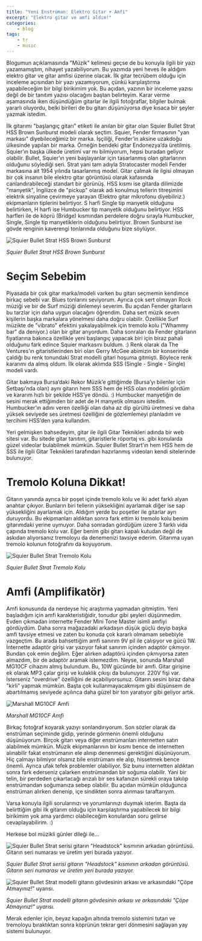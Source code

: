```yaml
---
title: "Yeni Enstrüman: Elektro Gitar + Amfi"
excerpt: "Elektro gitar ve amfi aldım!"
categories:
    - blog
tags:
    - tr
    - music
---
```


Blogumun açıklamasında "Müzik" kelimesi geçse de bu konuyla ilgili bir yazı
yazamamıştım, nihayet yazabiliyorum. Bu yazımda yeni heves ile aldığım elektro
gitar ve gitar amfisi üzerine olacak. İlk gitar tecrübem olduğu için inceleme
açısından bir yazı yazamıyorum, çünkü karşılaştırma yapabileceğim bir bilgi
birikimim yok. Bu açıdan, yazının bir inceleme yazısı değil de bir tanıtım
yazısı olacağını baştan belirteyim. Karar verme aşamasında iken düşündüğüm
gitarlar ile ilgili fotoğraflar, bilgiler bulmak yararlı oluyordu, belki
birileri de bu gitarı düşünüyorsa diye kısaca bir şeyler yazmak istedim.

İlk gitarımı "başlangıç gitarı" etiketi ile anılan bir gitar olan Squier Bullet
Strat HSS Brown Sunburst modeli olarak seçtim. Squier, Fender firmasının "yan
markası" diyebileceğimiz bir marka. İşçiliği, Fender’in aksine uzakdoğu
ülkesinde yapılan bir marka. Örneğin bendeki gitar Endonezya’da üretilmiş.
Squier’ın başka ülkede üretimi var mı bilmiyorum, hepsi buradan geliyor
olabilir. Bullet, Squier’ın yeni başlayanlar için tasarlanmış olan gitarlarının
olduğunu söylediği seri. Strat yani tam adıyla Stratocaster modeli Fender
markasına ait 1954 yılında tasarlanmış model. Gitar çalmak ile ilgisi olmayan
bir çok insanın bile elektro gitar görüntüsü olarak kafasında canlandırabileceği
standart bir görünüş. HSS kısmı ise gitarda dilimizde "manyetik", İngilizce de
"pickup" olarak adı konulmuş tellerin titreşimini elektrik sinyaline çevirmeye
yarayan (Elektro gitar mikrofonu diyebiliriz.) ekipmanların tiplerini
belirtiyor. S harfi Single tip manyetik olduğunu belirtirken, H harfi ise
Humbucker tip manyetik olduğunu belirtiyor. HSS harfleri ile de köprü (Bridge)
kısmından perdelere doğru sırayla Humbucker, Single, Single tip manyetiklerin
olduğunu belirtiyor. Brown Sunburst ise gövde renginin kaverengi tonlarında
olduğunu bize söylüyor.

![Squier Bullet Strat HSS Brown
Sunburst](/assets/images/log/13/2013-08-11-a.jpg)

*Squier Bullet Strat HSS Brown Sunburst*

# Seçim Sebebim

Piyasada bir çok gitar marka/modeli varken bu gitarı seçmemin kendimce birkaç
sebebi var. Blues tonlarını seviyorum. Ayrıca çok sert olmayan Rock müziği ve
bir de Surf müziği dinlemeyi severim. Bu açıdan Fender gitarların bu tarzlar
için daha uygun olacağını öğrendim. Daha sert müzik seven kişilerin başka
markalara yönelmesi daha doğru olabilir. Özellikle Surf müzikte de "vibrato"
efektini yakalayabilmek için tremolo kolu ("Whammy bar" da deniyor.) olan bir
gitar arıyordum. Daha sonraları da Fender gitarların fiyatlarına bakınca
özellikle yeni başlangıç yapacak biri için biraz pahalı olduğunu fark edince
Squier markasını buldum. :) Renk olarak da The Ventures’ın gitaristlerinden biri
olan Gerry McGee abimizin bir konserinde çaldığı bu renk tonundaki Strat modelli
gitari hoşuma gitmişti. Böylece renk kararımı da almış oldum. İlk olarak aklımda
SSS (Single - Single - Single) modeli vardı.

Gitar bakmaya Bursa’daki Rekor Müzik’e gittiğimde (Bursa’yı bilenler için
Setbaşı’nda olan) aynı gitarın hem SSS hem de HSS olan modelini gördüm ve
kararım hızlı bir şekilde HSS’ye döndü. :) Humbucker manyetiğin de sesini merak
ettiğimden bir adet de H manyetik olmasını istedim. Humbucker’ın adını veren
özelliği olan daha az dip gürültü üretmesi ve daha yüksek seviyede ses üretmesi
özelliğini de gözlemlemeyi planladım ve tercihimi HSS’den yana kullandım.

Yeri gelmişken bahsedeyim, gitar ile ilgili Gitar Teknikleri adında bir web
sitesi var. Bu sitede gitar tanıtım, gitaristlerle röportaj vs. gibi konularda
güzel videolar bulabilmek mümkün. Squier Bullet Strart’ın hem HSS hem de SSS ile
ilgili Gitar Teknikleri tarafından hazırlanmış videoları kendi sitelerinde
bulunuyor.

# Tremolo Koluna Dikkat!

Gitarın yanında ayrıca bir poşet içinde tremolo kolu ve iki adet farklı alyan
anahtar çıkıyor. Bunların biri tellerin yüksekliğini ayarlamak diğer ise sap
yüksekliğini ayarlamak için. Aldığım yerde bu poşetler ile gitarlar ayrı
duruyordu. Bu ekipmanları aldıktan sonra fark ettim ki tremolo kolu benim
gitarımdaki yerine uymuyor. Daha sonradan gördüğüm üzere 3 farklı vida çapında
tremolo kolu var. Eğer benim gibi gitarı kapalı kutudan değil de askıdan
alıyorsanız tremoloyu da denemenizi tavsiye ederim. Gitarıma uyan tremolo
kolunun fotoğrafını da koyuyorum.

![Squier Bullet Strat Tremolo Kolu](/assets/images/log/13/2013-08-11-b.jpg)

*Squier Bullet Strat Tremolo Kolu*

# Amfi (Amplifikatör)

Amfi konusunda da nerdeyse hiç araştırma yapmadan gitmiştim. Yeni başladığım
için amfi karakteristiğidir, tonudur gibi şeyleri düşünmedim. Evden çıkmadan
internette Fender Mini Tone Master isimli amfiyi gördüydüm. Daha sonra
mağazadaki arkadaşın düşük güçlü deyip başka amfi tavsiye etmesi ve zaten bu
konuda çok kararlı olmamam sebebiyle vazgeçtim. Bu arada bahsettiğim amfi
sanırım 9V pil ile çalışıyor ve gücü 1W. İnternette adaptör girişi var yazıyor
fakat sanırım içinden adaptör çıkmıyor. Bundan çok emin değilim. Eğer alırken
adaptörü içinden çıkmıyorsa zaten almazdım, bir de adaptör aramak istemezdim.
Neyse, sonunda Marshall MG10CF cihazını almış bulundum. Bu, 10W gücünde bir
amfi. Gitar girişine ek olarak MP3 çalar girişi ve kulaklık çıkışı da bulunuyor.
220V fişi var. İsterseniz "overdrive" özelliğini de açabiliyorsunuz. Gitarın
sesini biraz daha "kirli" yapmak mümkün. Başta çok kullanmayacakmışım gibi
düşünsem de abartılmamış seviyede açılınca daha güzel bir ton yaratıyor gibi
geliyor artık.

![Marshall MG10CF Amfi](/assets/images/log/13/2013-08-11-c.jpg)

*Marshall MG10CF Amfi*

Birkaç fotoğraf koyarak yazıyı sonlandırıyorum. Son sözler olarak da enstrüman
seçiminde gidip, yerinde görmenin önemli olduğunu düşünüyorum. Birçok gitarı
veya diğer enstrümanları internetten satın alabilmek mümkün. Müzik
ekipmanlarının bir kısmı bence de internetten alınabilir fakat enstrümanın ele
alınıp denenmesi gerektiğini düşünüyorum. Hiç çalmayı bilmiyor olsanız bile
enstrümanı ele alıp, hissetmek bence önemli. Ayrıca ufak tefek problemler
olabiliyor. Siz bunu internetten aldıktan sonra fark ederseniz çalarken
enstrümandan bir soğuma olabilir. Yani bir telin, bir perdeden çıkartacağı
arızalı bir ses kafanızın sürekli oraya takılıp enstrümandan soğumanıza sebep
olabilir. Bu açıdan mümkün olduğunca enstrüman alırken denenip, içe sindikten
sonra alınması taraftarıyım.

Varsa konuyla ilgili sorularınızı ve yorumlarınızı duymak isterim. Başta da
belirttiğim gibi ilk gitarım olduğu için karşılaştırma yapabilecek bir bilgi
birikimim yok ama yardımcı olabileceğim konulardan soru gelirse
cevaplayabilirim. :)

Herkese bol müzikli günler dileği ile…

![Squier Bullet Strat serisi gitarın "Headstock" kısmının arkadan görüntüsü.
Gitarın seri numarası ve üretim yeri burada
yazıyor.](/assets/images/log/13/2013-08-11-d.jpg)

*Squier Bullet Strat serisi gitarın "Headstock" kısmının arkadan görüntüsü.
Gitarın seri numarası ve üretim yeri burada yazıyor.*

![Squier Bullet Strat modelli gitarın gövdesinin arkası ve arkasındaki "Çöpe
Atmayınız!" uyarısı. ](/assets/images/log/13/2013-08-11-e.jpg)

*Squier Bullet Strat modelli gitarın gövdesinin arkası ve arkasındaki "Çöpe
Atmayınız!" uyarısı.*

Merak edenler için, beyaz kapağın altında tremolo sistemini tutan ve tremoloyu
bıraktıktan sonra köprünün tekrar geri dönmesini sağlayan yay sistemi bulunuyor.
